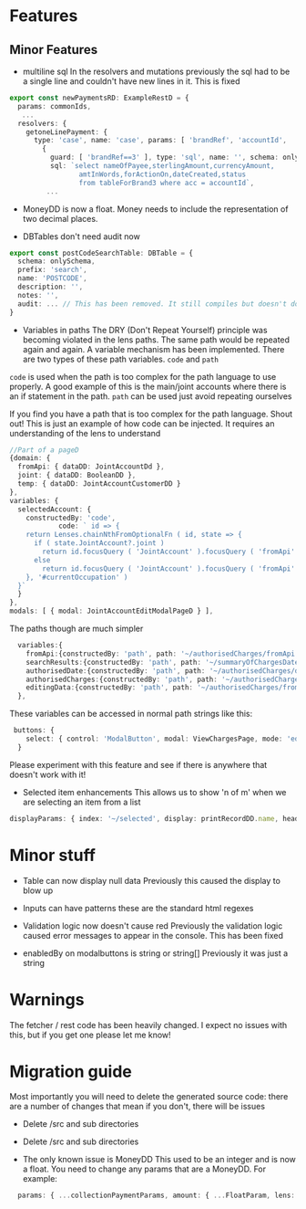 # Features

## Minor Features
* multiline sql
In the resolvers and mutations previously the sql had to be a single line and couldn't have new lines in it. This is fixed
```typescript
export const newPaymentsRD: ExampleRestD = {
  params: commonIds,
   ...
  resolvers: {
    getoneLinePayment: {
      type: 'case', name: 'case', params: [ 'brandRef', 'accountId',  ...], select: [
        {
          guard: [ 'brandRef==3' ], type: 'sql', name: '', schema: onlySchema,
          sql: `select nameOfPayee,sterlingAmount,currencyAmount,
                 amtInWords,forActionOn,dateCreated,status 
                 from tableForBrand3 where acc = accountId`, 
         ...
```

* MoneyDD is now a float.
Money needs to include the representation of two decimal places. 

* DBTables don't need audit now
```typescript
export const postCodeSearchTable: DBTable = {
  schema: onlySchema,
  prefix: 'search',
  name: 'POSTCODE',
  description: '',
  notes: '',
  audit: ... // This has been removed. It still compiles but doesn't do anything
}
```

* Variables in paths
The DRY (Don't Repeat Yourself) principle was becoming violated in the lens paths. The same path would be repeated again and again.
A variable mechanism has been implemented. There are two types of these path variables.  `code` and `path`

`code` is used when the path is too complex for the path language to use properly. A good example of this is the main/joint accounts where
there is an if statement in the path.
`path` can be used just avoid repeating ourselves

If you find you have a path that is too complex for the path language. Shout out! This is just an example of how code can be injected. It requires 
an understanding of the lens to understand
```typescript
//Part of a pageD
{domain: {
  fromApi: { dataDD: JointAccountDd },
  joint: { dataDD: BooleanDD },
  temp: { dataDD: JointAccountCustomerDD }
},
variables: {
  selectedAccount: {
    constructedBy: 'code',
            code: ` id => {
    return Lenses.chainNthFromOptionalFn ( id, state => {
      if ( state.JointAccount?.joint )
        return id.focusQuery ( 'JointAccount' ).focusQuery ( 'fromApi' ).focusQuery ( 'joint' )
      else
        return id.focusQuery ( 'JointAccount' ).focusQuery ( 'fromApi' ).focusQuery ( 'main' )
    }, '#currentOccupation' )
  }`
  }
},
modals: [ { modal: JointAccountEditModalPageD } ],
```
 
The paths though are much simpler
```typescript
  variables:{
    fromApi:{constructedBy: 'path', path: '~/authorisedCharges/fromApi'},
    searchResults:{constructedBy: 'path', path: '~/summaryOfChargesDates/searchResults'},
    authorisedDate:{constructedBy: 'path', path: '~/authorisedCharges/date'},
    authorisedCharges:{constructedBy: 'path', path: '~/authorisedCharges'},
    editingData:{constructedBy: 'path', path: '~/authorisedCharges/fromApi/editingData'},
  },
```
These variables can be accessed in normal path strings like this:
```typescript
 buttons: {
    select: { control: 'ModalButton', modal: ViewChargesPage, mode: 'edit', focusOn: '#authorisedCharges', enabledBy: 'brandSelected' }
  }
```

Please experiment with this feature and see if there is anywhere that doesn't work with it!

* Selected item enhancements
This allows us to show 'n of m' when we are selecting an item from a list
```typescript
displayParams: { index: '~/selected', display: printRecordDD.name, header: 'Request # ', showNofM: true },
```

# Minor stuff
* Table can now display null data
Previously this caused the display to blow up

* Inputs can have patterns
these are the standard html regexes
 
* Validation logic now doesn't cause red
Previously the validation logic caused error messages to appear in the console. This has been fixed

* enabledBy on modalbuttons is string or string[]
Previously it was just a string

# Warnings
The fetcher / rest code has been heavily changed. I expect no issues with this, but if you get one please let me know!

# Migration guide

Most importantly you will need to delete the generated source code: there are a number of changes that mean if you don't, there will be issues
* Delete <yourformjava>/src and sub directories
* Delete <yourformts>/src and sub directories

* The only known issue is MoneyDD
This used to be an integer and is now a float. You need to change any params that are a MoneyDD. For example:
```typescript
  params: { ...collectionPaymentParams, amount: { ...FloatParam, lens: '~/createPayment/amount', testValue: '' } }
```

